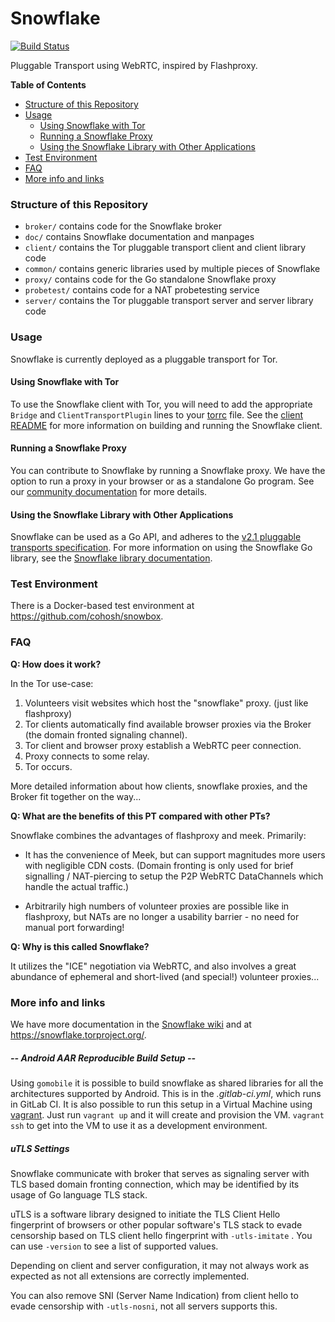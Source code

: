 # Snowflake

[![Build Status](https://travis-ci.org/keroserene/snowflake.svg?branch=master)](https://travis-ci.org/keroserene/snowflake)

Pluggable Transport using WebRTC, inspired by Flashproxy.

<!-- START doctoc generated TOC please keep comment here to allow auto update -->
<!-- DON'T EDIT THIS SECTION, INSTEAD RE-RUN doctoc TO UPDATE -->
**Table of Contents**

- [Structure of this Repository](#structure-of-this-repository)
- [Usage](#usage)
  - [Using Snowflake with Tor](#using-snowflake-with-tor)
  - [Running a Snowflake Proxy](#running-a-snowflake-proxy)
  - [Using the Snowflake Library with Other Applications](#using-the-snowflake-library-with-other-applications)
- [Test Environment](#test-environment)
- [FAQ](#faq)
- [More info and links](#more-info-and-links)

<!-- END doctoc generated TOC please keep comment here to allow auto update -->

### Structure of this Repository

- `broker/` contains code for the Snowflake broker
- `doc/` contains Snowflake documentation and manpages
- `client/` contains the Tor pluggable transport client and client library code
- `common/` contains generic libraries used by multiple pieces of Snowflake
- `proxy/` contains code for the Go standalone Snowflake proxy
- `probetest/` contains code for a NAT probetesting service
- `server/` contains the Tor pluggable transport server and server library code

### Usage

Snowflake is currently deployed as a pluggable transport for Tor.

#### Using Snowflake with Tor

To use the Snowflake client with Tor, you will need to add the appropriate `Bridge` and `ClientTransportPlugin` lines to your [torrc](https://2019.www.torproject.org/docs/tor-manual.html.en) file. See the [client README](client) for more information on building and running the Snowflake client.

#### Running a Snowflake Proxy

You can contribute to Snowflake by running a Snowflake proxy. We have the option to run a proxy in your browser or as a standalone Go program. See our [community documentation](https://community.torproject.org/relay/setup/snowflake/) for more details.

#### Using the Snowflake Library with Other Applications

Snowflake can be used as a Go API, and adheres to the [v2.1 pluggable transports specification](). For more information on using the Snowflake Go library, see the [Snowflake library documentation](doc/using-the-snowflake-library.md).

### Test Environment

There is a Docker-based test environment at https://github.com/cohosh/snowbox.

### FAQ

**Q: How does it work?**

In the Tor use-case:

1. Volunteers visit websites which host the "snowflake" proxy. (just
like flashproxy)
2. Tor clients automatically find available browser proxies via the Broker
(the domain fronted signaling channel).
3. Tor client and browser proxy establish a WebRTC peer connection.
4. Proxy connects to some relay.
5. Tor occurs.

More detailed information about how clients, snowflake proxies, and the Broker
fit together on the way...

**Q: What are the benefits of this PT compared with other PTs?**

Snowflake combines the advantages of flashproxy and meek. Primarily:

- It has the convenience of Meek, but can support magnitudes more
users with negligible CDN costs. (Domain fronting is only used for brief
signalling / NAT-piercing to setup the P2P WebRTC DataChannels which handle
the actual traffic.)

- Arbitrarily high numbers of volunteer proxies are possible like in
flashproxy, but NATs are no longer a usability barrier - no need for
manual port forwarding!

**Q: Why is this called Snowflake?**

It utilizes the "ICE" negotiation via WebRTC, and also involves a great
abundance of ephemeral and short-lived (and special!) volunteer proxies...

### More info and links

We have more documentation in the [Snowflake wiki](https://gitlab.torproject.org/tpo/anti-censorship/pluggable-transports/snowflake/-/wikis/home) and at https://snowflake.torproject.org/.


##### -- Android AAR Reproducible Build Setup  --

Using `gomobile` it is possible to build snowflake as shared libraries for all
the architectures supported by Android.  This is in the _.gitlab-ci.yml_, which
runs in GitLab CI.  It is also possible to run this setup in a Virtual Machine
using [vagrant](https://www.vagrantup.com/).  Just run `vagrant up` and it will
create and provision the VM.  `vagrant ssh` to get into the VM to use it as a
development environment.

##### uTLS Settings

Snowflake communicate with broker that serves as signaling server with TLS based domain fronting connection, which may be identified by its usage of Go language TLS stack.

uTLS is a software library designed to initiate the TLS Client Hello fingerprint of browsers or other popular software's TLS stack to evade censorship based on TLS client hello fingerprint with `-utls-imitate` . You can use `-version` to see a list of supported values.

Depending on client and server configuration, it may not always work as expected as not all extensions are correctly implemented.

You can also remove SNI (Server Name Indication) from client hello to evade censorship with `-utls-nosni`, not all servers supports this.
